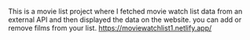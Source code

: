 This is a movie list project where I fetched movie watch list data from an external API and then displayed the data on the website. you can add or remove films from your list.                                                                                                                                                                 https://moviewatchlist1.netlify.app/      
 
